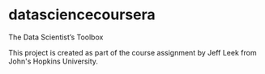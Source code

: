 datasciencecoursera
===================

The Data Scientist’s Toolbox

This project is created as part of the course assignment by Jeff Leek from John's Hopkins University.
